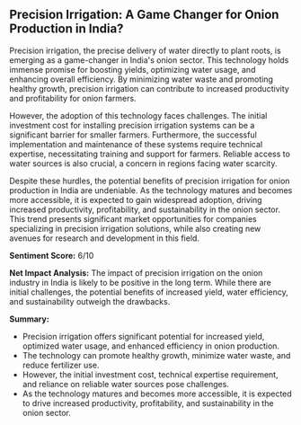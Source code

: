 ## Precision Irrigation: A Game Changer for Onion Production in India?

Precision irrigation, the precise delivery of water directly to plant roots, is emerging as a game-changer in India's onion sector. This technology holds immense promise for boosting yields, optimizing water usage, and enhancing overall efficiency. By minimizing water waste and promoting healthy growth, precision irrigation can contribute to increased productivity and profitability for onion farmers. 

However, the adoption of this technology faces challenges. The initial investment cost for installing precision irrigation systems can be a significant barrier for smaller farmers. Furthermore, the successful implementation and maintenance of these systems require technical expertise, necessitating training and support for farmers.  Reliable access to water sources is also crucial, a concern in regions facing water scarcity.

Despite these hurdles, the potential benefits of precision irrigation for onion production in India are undeniable. As the technology matures and becomes more accessible, it is expected to gain widespread adoption, driving increased productivity, profitability, and sustainability in the onion sector. This trend presents significant market opportunities for companies specializing in precision irrigation solutions, while also creating new avenues for research and development in this field.

**Sentiment Score:** 6/10

**Net Impact Analysis:** The impact of precision irrigation on the onion industry in India is likely to be positive in the long term. While there are initial challenges, the potential benefits of increased yield, water efficiency, and sustainability outweigh the drawbacks. 

**Summary:**

* Precision irrigation offers significant potential for increased yield, optimized water usage, and enhanced efficiency in onion production.
* The technology can promote healthy growth, minimize water waste, and reduce fertilizer use.
* However, the initial investment cost, technical expertise requirement, and reliance on reliable water sources pose challenges.
* As the technology matures and becomes more accessible, it is expected to drive increased productivity, profitability, and sustainability in the onion sector.